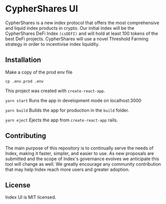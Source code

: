 # CypherShares UI

CypherShares is a new index protocol that offers the most comprehensive and liquid index products in crypto. Our initial index will be the CypherShares DeFi Index `(csDEFI)` and will hold at least 100 tokens of the best DeFi projects. CypherShares will use a novel Threshold Farming strategy in order to incentivise index liquidity.

## Installation

Make a copy of the prod env file

`cp .env.prod .env`

This project was created with `create-react-app`.

`yarn start`
Runs the app in development mode on localhost:3000

`yarn build`
Builds the app for production in the `build` folder.

`yarn eject`
Ejects the app from `create-react-app` rails.

## Contributing

The main purpose of this repository is to continually serve the needs of Index, making it faster, simpler, and easier to use. As new proposals are submitted and the scope of Index's governance evolves we anticipate this tool will change as well.
We greatly encourage any community contribution that may help Index reach more users and greater adoption.

## License
Index UI is MIT licensed.
